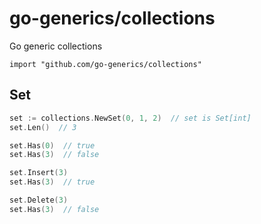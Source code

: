 # go-generics/collections

Go generic collections

`import "github.com/go-generics/collections"`

## Set

```go
set := collections.NewSet(0, 1, 2)  // set is Set[int]
set.Len()  // 3

set.Has(0)  // true
set.Has(3)  // false

set.Insert(3)
set.Has(3)  // true

set.Delete(3)
set.Has(3)  // false
```
